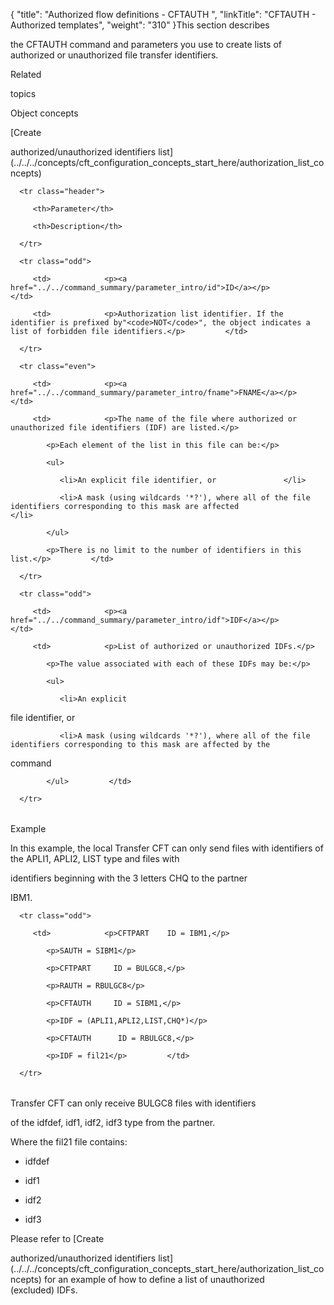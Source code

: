 {
    "title": "Authorized flow definitions - CFTAUTH  ",
    "linkTitle": "CFTAUTH - Authorized templates",
    "weight": "310"
}<span id="Listing_model_file_identifiers__IDF_"></span>This section describes
the CFTAUTH command and parameters you use to create lists of authorized or unauthorized file transfer identifiers.

Related
topics

Object concepts
[](../../../concepts/cft_configuration_concepts_start_here/authorization_list_concepts)[Create
authorized/unauthorized identifiers list](../../../concepts/cft_configuration_concepts_start_here/authorization_list_concepts)

<table data-cellspacing="0">
   <thead>
      <tr class="header">
         <th>Parameter</th>
         <th>Description</th>
      </tr>
   </thead>
   <tbody>
      <tr class="odd">
         <td>            <p><a href="../../command_summary/parameter_intro/id">ID</a></p>         </td>
         <td>            <p>Authorization list identifier. If the identifier is prefixed by"<code>NOT</code>", the object indicates a list of forbidden file identifiers.</p>         </td>
      </tr>
      <tr class="even">
         <td>            <p><a href="../../command_summary/parameter_intro/fname">FNAME</a></p>         </td>
         <td>            <p>The name of the file where authorized or unauthorized file identifiers (IDF) are listed.</p>
            <p>Each element of the list in this file can be:</p>
            <ul>
               <li>An explicit file identifier, or               </li>
               <li>A mask (using wildcards '*?'), where all of the file identifiers corresponding to this mask are affected               </li>
            </ul>
            <p>There is no limit to the number of identifiers in this list.</p>         </td>
      </tr>
      <tr class="odd">
         <td>            <p><a href="../../command_summary/parameter_intro/idf">IDF</a></p>         </td>
         <td>            <p>List of authorized or unauthorized IDFs.</p>
            <p>The value associated with each of these IDFs may be:</p>
            <ul>
               <li>An explicit
file identifier, or               </li>
               <li>A mask (using wildcards '*?'), where all of the file identifiers corresponding to this mask are affected by the
command               </li>
            </ul>         </td>
      </tr>
   </tbody>
</table>

<span id="CFTAUTH_example"></span>Example

In this example, the local Transfer CFT can only send files with identifiers of the APLI1, APLI2, LIST type and files with
identifiers beginning with the 3 letters CHQ to the partner
IBM1.

<table data-cellspacing="0">
   <tbody>
      <tr class="odd">
         <td>            <p>CFTPART    ID = IBM1,</p>
            <p>SAUTH = SIBM1</p>
            <p>CFTPART     ID = BULGC8,</p>
            <p>RAUTH = RBULGC8</p>
            <p>CFTAUTH     ID = SIBM1,</p>
            <p>IDF = (APLI1,APLI2,LIST,CHQ*)</p>
            <p>CFTAUTH      ID = RBULGC8,</p>
            <p>IDF = fil21</p>         </td>
      </tr>
   </tbody>
</table>

Transfer CFT can only receive BULGC8 files with identifiers
of the idfdef, idf1, idf2, idf3 type from the partner.

Where the fil21 file contains:

-   idfdef
-   idf1
-   idf2
-   idf3

Please refer to [Create
authorized/unauthorized identifiers list](../../../concepts/cft_configuration_concepts_start_here/authorization_list_concepts) for an example of how to define a list of unauthorized (excluded) IDFs.

